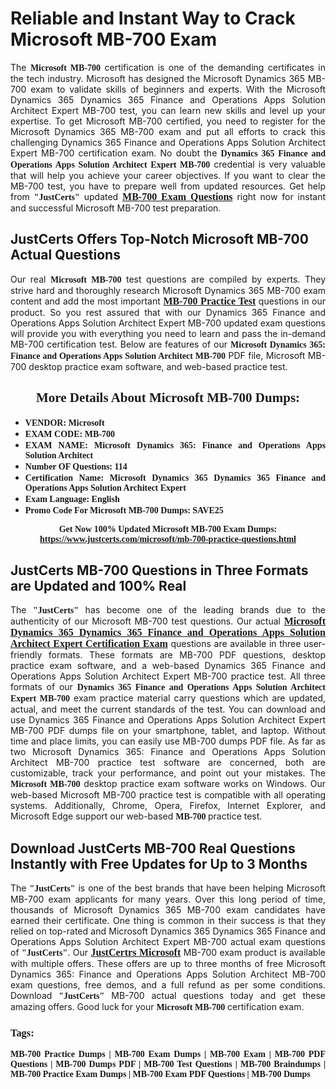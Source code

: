<h1><strong>Reliable and Instant Way to Crack Microsoft MB-700 Exam</strong></h1>

<p style="text-align: justify;">The <span style="font-family:Georgia,serif;"><strong>Microsoft MB-700</strong></span> certification is one of the demanding certificates in the tech industry. Microsoft has designed the Microsoft Dynamics 365 MB-700 exam to validate skills of beginners and experts. With the Microsoft Dynamics 365 Dynamics 365 Finance and Operations Apps Solution Architect Expert MB-700 test, you can learn new skills and level up your expertise. To get Microsoft MB-700 certified, you need to register for the Microsoft Dynamics 365 MB-700 exam and put all efforts to crack this challenging Dynamics 365 Finance and Operations Apps Solution Architect Expert MB-700 certification exam. No doubt the <span style="font-family:Georgia,serif;"><strong>Dynamics 365 Finance and Operations Apps Solution Architect Expert MB-700</strong></span> credential is very valuable that will help you achieve your career objectives. If you want to clear the MB-700 test, you have to prepare well from updated resources. Get help from <span style="font-size:14px;"><span style="font-family:Georgia,serif;"><strong>"JustCerts"</strong></span></span> updated <a href="https://www.justcerts.com/microsoft/mb-700-practice-questions.html"><span style="font-size:16px;"><span style="font-family:Georgia,serif;"><strong>MB-700 Exam Questions</strong></span></span></a> right now for instant and successful Microsoft MB-700 test preparation.</p>

<h2><strong>JustCerts Offers Top-Notch Microsoft MB-700 Actual Questions </strong></h2>

<p style="text-align: justify;">Our real <span style="font-family:Georgia,serif;"><strong>Microsoft MB-700</strong></span> test questions are compiled by experts. They strive hard and thoroughly research Microsoft Dynamics 365 MB-700 exam content and add the most important <a href="https://www.justcerts.com/microsoft/mb-700-practice-questions.html"><span style="font-size:16px;"><span style="font-family:Georgia,serif;"><strong>MB-700 Practice Test</strong></span></span></a> questions in our product. So you rest assured that with our Dynamics 365 Finance and Operations Apps Solution Architect Expert MB-700 updated exam questions will provide you with everything you need to learn and pass the in-demand MB-700 certification test. Below are features of our <span style="font-family:Georgia,serif;"><strong>Microsoft Dynamics 365: Finance and Operations Apps Solution Architect MB-700</strong></span> PDF file, Microsoft MB-700 desktop practice exam software, and web-based practice test.</p>

<h2 style="text-align: center;"><strong><span style="font-family:Georgia,serif;">More Details About Microsoft MB-700 Dumps:</span></strong></h2>

<ul>
	<li style="text-align: justify;"><span style="font-size:14px;"><span style="font-family:Georgia,serif;"><strong>VENDOR: Microsoft</strong></span></span></li>
	<li style="text-align: justify;"><span style="font-size:14px;"><span style="font-family:Georgia,serif;"><strong>EXAM CODE: MB-700</strong></span></span></li>
	<li style="text-align: justify;"><span style="font-size:14px;"><span style="font-family:Georgia,serif;"><strong>EXAM NAME: Microsoft Dynamics 365: Finance and Operations Apps Solution Architect</strong></span></span></li>
	<li style="text-align: justify;"><span style="font-size:14px;"><span style="font-family:Georgia,serif;"><strong>Number OF Questions: 114</strong></span></span></li>
	<li style="text-align: justify;"><span style="font-size:14px;"><span style="font-family:Georgia,serif;"><strong>Certification Name: Microsoft Dynamics 365 Dynamics 365 Finance and Operations Apps Solution Architect Expert</strong></span></span></li>
	<li style="text-align: justify;"><span style="font-size:14px;"><span style="font-family:Georgia,serif;"><strong>Exam Language: English</strong></span></span></li>
	<li style="text-align: justify;"><span style="font-size:14px;"><span style="font-family:Georgia,serif;"><strong>Promo Code For Microsoft MB-700 Dumps: SAVE25</strong></span></span></li>
</ul>

<p style="text-align: center;"><strong><span style="font-family:Georgia,serif;"><span style="font-size:14px;">Get Now 100% Updated Microsoft MB-700 Exam Dumps:</span> <a href="https://www.justcerts.com/microsoft/mb-700-practice-questions.html">https://www.justcerts.com/microsoft/mb-700-practice-questions.html</a></span></strong></p>

<h2><strong>JustCerts MB-700 Questions in Three Formats are Updated and 100% Real</strong></h2>

<p style="text-align: justify;">The <span style="font-size:14px;"><span style="font-family:Georgia,serif;"><strong>"JustCerts"</strong></span></span> has become one of the leading brands due to the authenticity of our Microsoft MB-700 test questions. Our actual <a href="https://www.justcerts.com/microsoft/microsoft-dynamics-365-certification-exams.html"><span style="font-size:16px;"><span style="font-family:Georgia,serif;"><strong>Microsoft Dynamics 365 Dynamics 365 Finance and Operations Apps Solution Architect Expert Certification Exam</strong></span></span></a> questions are available in three user-friendly formats. These formats are MB-700 PDF questions, desktop practice exam software, and a web-based Dynamics 365 Finance and Operations Apps Solution Architect Expert MB-700 practice test. All three formats of our <strong><span style="font-family:Georgia,serif;">Dynamics 365 Finance and Operations Apps Solution Architect Expert MB-700</span></strong> exam practice material carry questions which are updated, actual, and meet the current standards of the test. You can download and use Dynamics 365 Finance and Operations Apps Solution Architect Expert MB-700 PDF dumps file on your smartphone, tablet, and laptop. Without time and place limits, you can easily use MB-700 dumps PDF file. As far as two Microsoft Dynamics 365: Finance and Operations Apps Solution Architect MB-700 practice test software are concerned, both are customizable, track your performance, and point out your mistakes. The <span style="font-family:Georgia,serif;"><strong>Microsoft MB-700</strong></span> desktop practice exam software works on Windows. Our web-based Microsoft MB-700 practice test is compatible with all operating systems. Additionally, Chrome, Opera, Firefox, Internet Explorer, and Microsoft Edge support our web-based <span style="font-family:Georgia,serif;"><strong>MB-700 </strong></span> practice test.</p>

<h2><strong>Download JustCerts MB-700 Real Questions Instantly with Free Updates for Up to 3 Months</strong></h2>

<p style="text-align: justify;">The <span style="font-family:Georgia,serif;"><span style="font-size:14px;"><strong>"JustCerts"</strong></span></span> is one of the best brands that have been helping Microsoft MB-700 exam applicants for many years. Over this long period of time, thousands of Microsoft Dynamics 365 MB-700 exam candidates have earned their certificate. One thing is common in their success is that they relied on top-rated and Microsoft Dynamics 365 Dynamics 365 Finance and Operations Apps Solution Architect Expert MB-700 actual exam questions of <span style="font-family:Georgia,serif;"><span style="font-size:14px;"><strong>"JustCerts"</strong></span></span>. Our <a href="https://www.justcerts.com/microsoft-certification-exams.html"><span style="font-size:16px;"><span style="font-family:Georgia,serif;"><strong>JustCertrs Microsoft</strong></span></span></a> MB-700 exam product is available with multiple offers. These offers are up to three months of free Microsoft Dynamics 365: Finance and Operations Apps Solution Architect MB-700 exam questions, free demos, and a full refund as per some conditions. Download <span style="font-family:Georgia,serif;"><span style="font-size:14px;"><strong>"JustCerts"</strong></span></span> MB-700 actual questions today and get these amazing offers. Good luck for your <span style="font-family:Georgia,serif;"><strong>Microsoft MB-700</strong></span> certification exam.</p>

<h3 style="text-align: justify;"><span style="font-family:Georgia,serif;"><strong>Tags:</strong></span></h3>

<p style="text-align: justify;"><span style="font-family:Georgia,serif;"><strong>MB-700 Practice Dumps | MB-700 Exam Dumps | MB-700 Exam | MB-700 PDF Questions | MB-700 Dumps PDF | MB-700 Test Questions | MB-700 Braindumps | MB-700 Practice Exam Dumps | MB-700 Exam PDF Questions | MB-700 Dumps</strong></span></p>
